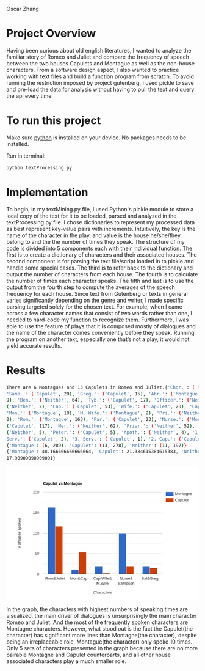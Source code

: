 Oscar Zhang

# Project Overview
Having been curious about old english literatures, I wanted to analyze the familiar story of
Romeo and Juliet and compare the frequency of speech between the two houses Capulets and
Montague as well as the non-house characters. From a software design aspect, I also wanted
to practice working with text files and build a function program from scratch. To avoid running
the restriction imposed by project gutenberg, I used pickle to save and pre-load the data for
analysis without having to pull the text and query the api every time.

# To run this project
Make sure [python](https://www.python.org/downloads/) is installed on your device. 
No packages needs to be installed.

Run in terminal:
```bash
python textProcessing.py
```

# Implementation
To begin, in my textMining.py file, I used Python's pickle module to store a local copy of the text
for it to be loaded, parsed and analyzed in the textProcessing.py file. I chose dictionaries to
represent my processed data as best represent key-value pairs with increments. Intuitively, the
key is the name of the character in the play, and value is the house he/she/they belong to and
the the number of times they speak. The structure of my code is divided into 5 components
each with their individual function. The first is to create a dictionary of characters and their
associated houses. The second component is for parsing the text file/script loaded in to pickle
and handle some special cases. The third is to refer back to the dictionary and output the
number of characters from each house. The fourth is to calculate the number of times each
character speaks. The fifth and last is to use the output from the fourth step to compute the
averages of the speech frequency for each house.
Since text from Gutenberg or texts in general varies significantly depending on the genre and
writer, I made specific parsing targeted solely for the chosen text. For example, when I came
across a few character names that consist of two words rather than one, I needed to hard-code
my function to recognize them. Furthermore, I was able to use the feature of plays that it is
composed mostly of dialogues and the name of the character comes conveniently before they
speak. Running the program on another text, especially one that’s not a play, it would not yield
accurate results.

# Results


```bash
There are 6 Montagues and 13 Capulets in Romeo and Juliet.{'Chor.': ('Neither', 2),
'Samp.': ('Capulet', 20), 'Greg.': ('Capulet', 15), 'Abr.': ('Montague', 5), 'Bal.': ('Montague',
9), 'Ben.': ('Neither', 64), 'Tyb.': ('Capulet', 17), 'Officer.': ('Neither', 2), 'Citizens.':
('Neither', 2), 'Cap.': ('Capulet', 53), 'Wife.': ('Capulet', 20), 'Cap. Wife.': ('Capulet', 0),
'Mon.': ('Montague', 10), 'M. Wife.': ('Montague', 2), 'Pri.': ('Neither', 0), 'Prin.': ('Neither',
0), 'Rom.': ('Montague', 163), 'Par.': ('Capulet', 23), 'Nurse.': ('Montague', 100), 'Jul.':
('Capulet', 117), 'Mer.': ('Neither', 62), 'Friar.': ('Neither', 52), 'Laur.': ('Neither', 4), 'John.':
('Neither', 5), 'Peter.': ('Capulet', 5), 'Apoth.': ('Neither', 4), '1. Serv.': ('Capulet', 3), '2.
Serv.': ('Capulet', 2), '3. Serv.': ('Capulet', 1), '2. Cap.': ('Capulet', 2)}
{'Montague': (6, 289), 'Capulet': (13, 278), 'Neither': (11, 197)}
{'Montague': 48.166666666666664, 'Capulet': 21.384615384615383, 'Neither':
17.90909090909091}
```
![ Data visualized](/images/visualization.png)


In the graph, the characters with highest numbers of speaking times are visualized. the main
driver of dialogues is unsurprisingly the main character Romeo and Juliet. And the most of the
frequently spoken characters are Montagne characters. However, what stood out is the fact the
Capulet(the character) has significant more lines than Montagne(the character), despite being
an irreplaceable role, Montague(the character) only spoke 10 times. Only 5 sets of characters
presented in the graph because there are no more pairable Montagne and Capulet
counterparts, and all other house associated characters play a much smaller role.

